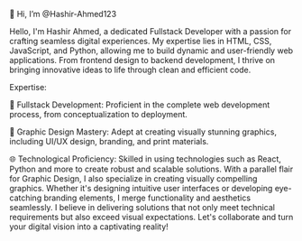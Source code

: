 👋 Hi, I’m @Hashir-Ahmed123

Hello, I'm Hashir Ahmed, a dedicated Fullstack Developer with a passion for crafting seamless digital experiences.
My expertise lies in HTML, CSS, JavaScript, and Python, allowing me to build dynamic and user-friendly web applications.
From frontend design to backend development, I thrive on bringing innovative ideas to life through clean and efficient code.

Expertise:

🚀 Fullstack Development: Proficient in the complete web development process, from conceptualization to deployment.

🎨 Graphic Design Mastery: Adept at creating visually stunning graphics, including UI/UX design, branding, and print materials.

🌐 Technological Proficiency: Skilled in using technologies such as React, Python and more to create robust and scalable solutions.
   With a parallel flair for Graphic Design, I also specialize in creating visually compelling graphics.
   Whether it's designing intuitive user interfaces or developing eye-catching branding elements, I merge functionality and aesthetics seamlessly.
   I believe in delivering solutions that not only meet technical requirements but also exceed visual expectations.
   Let's collaborate and turn your digital vision into a captivating reality!

